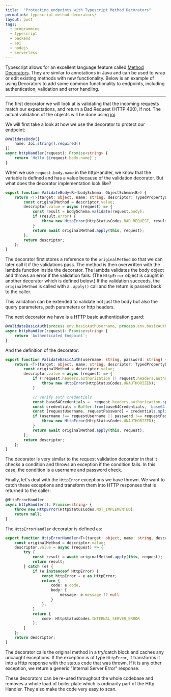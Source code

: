 ```yaml
---
title:  "Protecting endpoints with Typescript Method Decorators"
permalink: typescript-method-decorators/
layout: post
tags:
  - programming
  - typescript
  - backend
  - api
  - nodejs
  - serverless
---
```


Typescript allows for an excellent language feature called [Method Decorators](https://www.typescriptlang.org/docs/handbook/decorators.html#method-decorators). They are similar to annotations in Java and can be used to wrap or edit existing methods with new functionality. Below is an example of using Decorators to add some common functionality to endpoints, including authentication, validation and error handling.

---

The first decorator we will look at is validating that the incoming requests match our expectations, and return a Bad Request (HTTP 400), if not. The actual validation of the objects will be done using [joi](https://www.npmjs.com/package/joi).

We will first take a look at how we use the decorator to protect our endpoint:

```typescript
@ValidateBody({
    name: Joi.string().required()
})
async httpHandler(request): Promise<string> {
    return `Hello ${request.body.name}`;
}
```

When we use `request.body.name` in the httpHandler, we know that the variable is defined and has a value because of the validation decorator. But what does the decorator implementation look like?

```typescript
export function ValidateBody<R>(bodySchema: ObjectSchema<B>) {
    return <T>(target: object, name: string, descriptor: TypedPropertyDescriptor<T>): TypedPropertyDescriptor<T> => {
        const originalMethod = descriptor.value;
        descriptor.value = async (request) => {
            const result = bodySchema.validate(request.body);
            if (result.error) {
                throw new HttpError(HttpStatusCodes.BAD_REQUEST, result.error.message);
            }
            return await originalMethod.apply(this, request);
        };
        return descriptor;
    };
}
```

The decorator first stores a reference to the `originalMethod` so that we can later call it if the validations pass. The method is then overwritten with the lambda function inside the decorator. The lambda validates the body object and throws an error if the validation fails. (The `HttpError` object is caught in another decorator which is defined below.) If the validation succeeds, the `originalMethod` is called with a `.apply()` call and the return is passed back to the caller.

This validation can be extended to validate not just the body but also the query parameters, path parameters or http headers.

The next decorator we have is a HTTP basic authentication guard:

```typescript
@ValidateBasicAuth(process.env.basicAuthUsername, process.env.basicAuthPassword)
async httpHandler(request): Promise<string> {
    return `Authenticated Endpoint`;
}
```

And the definition of the decorator:

```typescript
export function ValidateBasicAuth(username: string, password: string) {
    return <T>(target: object, name: string, descriptor: TypedPropertyDescriptor<T>): TypedPropertyDescriptor<T> => {
        const originalMethod = descriptor.value;
        descriptor.value = async (request) => {
            if (!request.headers.authorization || request.headers.authorization.indexOf('Basic ') === -1) {
                throw new HttpError(HttpStatusCodes.UNAUTHORIZED);
            }

            // verify auth credentials
            const base64Credentials =  request.headers.authorization.split(' ')[1];
            const credentials = Buffer.from(base64Credentials, 'base64').toString('ascii');
            const [requestUsername, requestPassword] = credentials.split(':');
            if (username !== requestUsername || password !== requestPassword) {
                throw new HttpError(HttpStatusCodes.UNAUTHORIZED);
            }
            return await originalMethod.apply(this, request);
        };
        return descriptor;
    };
}
```

The decorator is very similar to the request validation decorator in that it checks a condition and throws an exception if the condition fails. In this case, the condition is a username and password check.

Finally, let's deal with the `HttpError` exceptions we have thrown. We want to catch these exceptions and transform them into HTTP responses that is returned to the caller:

```typescript
@HttpErrorHandler
async httpHandler(): Promise<string> {
    throw new HttpError(HttpStatusCodes.NOT_IMPLEMENTED);
    return null;
}
```

The `HttpErrorHandler` decorator is defined as:

```typescript
export function HttpErrorHandler<T>(target: object, name: string, descriptor: TypedPropertyDescriptor<T>): TypedPropertyDescriptor<T> {
    const originalMethod = descriptor.value;
    descriptor.value = async (request) => {
        try {
            const result = await originalMethod.apply(this, request);
            return result;
        } catch (e) {
            if (e instanceof HttpError) {
                const httpError = e as HttpError;
                return {
                    code: e.code,
                    body: {
                        message: e.message ?? null
                    }
                };
            }
            return {
                code: HttpStatusCodes.INTERNAL_SERVER_ERROR
            };
        }
    };
    return descriptor;
}
```

The decorator calls the original method in a try/catch block and caches any uncaught exceptions. If the exception is of type `HttpError`, it transforms it into a Http response with the status code that was thrown. If it is any other exception, we return a generic "Internal Server Error" response.

These decorators can be re-used throughout the whole codebase and removes a whole load of boiler plate which is ordinarily part of the Http Handler. They also make the code very easy to scan.
